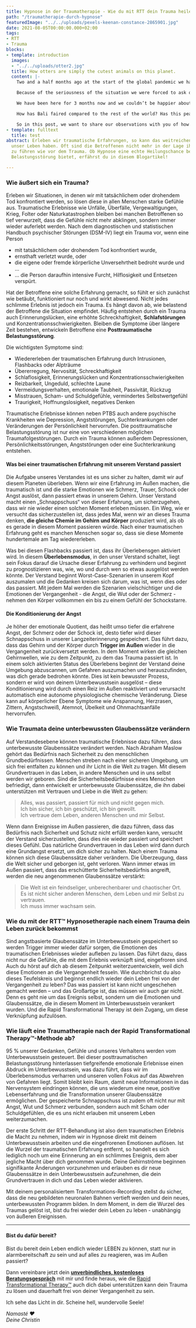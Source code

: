 ```yaml
---
title: Hypnose in der Traumatherapie - Wie du mit RTT dein Trauma heilen kannst
path: "/traumatherapie-durch-hypnose"
featuredImage: "../../uploads/pexels-keenan-constance-2865901.jpg"
date: 2021-08-05T00:00:00.000+02:00
tags:
- RTT
- Trauma
blocks:
- template: introduction
  images:
  - "../../uploads/otter2.jpg"
  title: How otters are simply the cutest animals on this planet.
  content: |-
    Two and a half months ago at the start of the global pandemic we had a really hard decision to make, where do we go? For most people the answer is simple, 'home'. But for us it's kind of complicated. We've been travelling the world non stop for 4 years and although we have an apartment in Kuala Lumpur, home for us is still to be decided.

    Because of the seriousness of the situation we were forced to ask ourselves the question "where do we feel the most at home?” and the answer was clear - Bali.

    We have been here for 3 months now and we couldn’t be happier about our decision. Although there have been a lot of changes on the island, we love this place and we love how the locals and foreigners combined have handled the difficult situation we all find ourselves in.

    How has Bali faired compared to the rest of the world? Has this peaceful island turned into chaos? We know that a lot of you had to cancel your travel plans to come here and are probably wondering when you might be able to return.

    So in this post, we want to share our observations with you of how life here in Bali has changed and give you information direct from the authorities.
- template: fulltext
  title: test
abstract: Erleben wir traumatische Erfahrungen, so kann das weitreichende Folgen für
  unser Leben haben. Oft sind die Betroffenen nicht mehr in der Lage ihr Leben so
  zu führen wie vor dem Trauma. Ob Hypnose eine echte Heilungschance bei einer posttraumatischen
  Belastungsstörung bietet, erfährst du in diesem Blogartikel!

---
```

### Wie äußert sich ein Trauma?

Erleben wir Situationen, in denen wir mit tatsächlichem oder drohendem Tod konfrontiert werden, so lösen diese in allen Menschen starke Gefühle aus. Traumatische Erlebnisse wie Unfälle, Überfälle, Vergewaltigungen, Krieg, Folter oder Naturkatastrophen bleiben bei manchen Betroffenen so tief verwurzelt, dass die Gefühle nicht mehr abklingen, sondern immer wieder auferlebt werden. Nach dem diagnostischen und statistischen Handbuch psychischer Störungen (DSM-IV) liegt ein Trauma vor, wenn eine Person

* mit tatsächlichem oder drohendem Tod konfrontiert wurde,
* ernsthaft verletzt wurde, oder
* die eigene oder fremde körperliche Unversehrtheit bedroht wurde und ...
* ... die Person daraufhin intensive Furcht, Hilflosigkeit und Entsetzen verspürt.

Hat der Betroffene eine solche Erfahrung gemacht, so fühlt er sich zunächst wie betäubt, funktioniert nur noch und wirkt abwesend. Nicht jedes schlimme Erlebnis ist jedoch ein Trauma. Es hängt davon ab, wie belastend der Betroffene die Situation empfindet. Häufig entstehen durch ein Trauma auch Erinnerungslücken, eine erhöhte Schreckhaftigkeit, **Schlafstörungen** und Konzentrationsschwierigkeiten. Bleiben die Symptome über längere Zeit bestehen, entwickeln Betroffene eine **Posttraumatische Belastungsstörung**.

Die wichtigsten Symptome sind:

* Wiedererleben der traumatischen Erfahrung durch Intrusionen, Flashbacks oder Alpträume
* Übererregung, Nervosität, Schreckhaftigkeit
* Schlaflosigkeit, Erinnerungslücken und Konzentrationsschwierigkeiten
* Reizbarkeit, Ungeduld, schlechte Laune
* Vermeidungsverhalten, emotionale Taubheit, Passivität, Rückzug
* Misstrauen, Scham- und Schuldgefühle, vermindertes Selbstwertgefühl
* Traurigkeit, Hoffnungslosigkeit, negatives Denken

Traumatische Erlebnisse können neben PTBS auch andere psychische Krankheiten wie Depression, Angststörungen, Suchterkrankungen oder Veränderungen der Persönlichkeit hervorrufen. Die posttraumatische Belastungsstörung ist nur eine von verschiedenen möglichen Traumafolgestörungen. Durch ein Trauma können außerdem Depressionen, Persönlichkeitsstörungen, Angststörungen oder eine Suchterkrankung entstehen.

#### **Was bei einer traumatischen Erfahrung mit unserem Verstand passiert**

Die Aufgabe unseres Verstandes ist es uns sicher zu halten, damit wir auf diesem Planeten überleben. Wenn wir eine Erfahrung im Außen machen, die traumatisch ist und die starke Emotionen wie Schmerz, Trauer, Schock oder Angst auslöst, dann passiert etwas in unserem Gehirn. Unser Verstand macht einen „Schnappschuss“ von dieser Erfahrung, um sicherzugehen, dass wir nie wieder einen solchen Moment erleben müssen. Ein Weg, wie er versucht das sicherzustellen ist, dass jedes Mal, wenn wir an dieses Trauma denken, **die gleiche Chemie im Gehirn und Körper** produziert wird, als ob es gerade in diesem Moment passieren würde. Nach einer traumatischen Erfahrung geht es manchen Menschen sogar so, dass sie diese Momente hundertemale am Tag wiedererleben.

Was bei diesen Flashbacks passiert ist, dass ihr Überlebensgen aktiviert wird. In diesem **Überlebensmodus**, in den unser Verstand schaltet, liegt sein Fokus darauf die Ursache dieser Erfahrung zu verhindern und beginnt zu prognostizieren was, wie, wo und durch wen so etwas ausgelöst werden könnte. Der Verstand beginnt Worst-Case-Szenarien in unserem Kopf auszumalen und die Gedanken kreisen sich darum, was ist, wenn dies oder das passiert. Mit jedem Mal werden die Szenarien vielschichtiger und die Emotionen der Vergangenheit - die Angst, die Wut oder der Schmerz - nehmen den Körper vollkommen ein bis zu einem Gefühl der Schockstarre.

#### **Die Konditionierung der Angst**

Je höher der emotionale Quotient, das heißt umso tiefer die erfahrene Angst, der Schmerz oder der Schock ist, desto tiefer wird dieser Schnappschuss in unserer Langzeiterinnerung gespeichert. Das führt dazu, dass das Gehirn und der Körper durch **Trigger im Außen** wieder in die Vergangenheit zurückversetzt werden. In dem Moment wirken die gleichen Gehirnwellen, wie zu dem Zeitpunkt, zu dem das Trauma passiert ist. In einem solch aktivierten Status des Überlebens beginnt der Verstand deine Umgebung abzuscannen, um Gefahren auszumachen und herauszufinden, was dich gerade bedrohen könnte. Dies ist kein bewusster Prozess, sondern er wird von deinem Unterbewusstsein ausgelöst – diese Konditionierung wird durch einen Reiz im Außen reaktiviert und verursacht automatisch eine autonome physiologische chemische Veränderung. Diese kann auf körperlicher Ebene Symptome wie Anspannung, Herzrasen, Zittern, Angstschweiß, Atemnot, Übelkeit und Ohnmachtsanfälle hervorrufen.

### Wie Traumata deine unterbewussten Glaubenssätze verändern

Auf Verstandesebene können traumatische Erlebnisse dazu führen, dass unterbewusste Glaubenssätze verändert werden. Nach Abraham Maslow gehört das Bedürfnis nach Sicherheit zu den menschlichen Grundbedürfnissen. Menschen streben nach einer sicheren Umgebung, um sich frei entfalten zu können und ihr Licht in die Welt zu tragen. Mit diesem Grundvertrauen in das Leben, in andere Menschen und in uns selbst werden wir geboren. Sind die Sicherheitsbedürfnisse eines Menschen befriedigt, dann entwickelt er unterbewusste Glaubenssätze, die ihn dabei unterstützen mit Vertrauen und Liebe in die Welt zu gehen:

> Alles, was passiert, passiert für mich und nicht gegen mich.  
> Ich bin sicher, ich bin geschützt, ich bin gewollt.  
> Ich vertraue dem Leben, anderen Menschen und mir Selbst.

Wenn dann Ereignisse im Außen passieren, die dazu führen, dass das Bedürfnis nach Sicherheit und Schutz nicht erfüllt werden kann, versucht der Verstand sicherzustellen, dass dies nie wieder passiert und speichert dieses Gefühl. Das natürliche Grundvertrauen in das Leben wird dann durch eine Grundangst ersetzt, um dich sicher zu halten. Nach einem Trauma können sich diese Glaubenssätze daher verändern. Die Überzeugung, dass die Welt sicher und geborgen ist, geht verloren. Wann immer etwas im Außen passiert, dass das erschütterte Sicherheitsbedürfnis angreift, werden die neu angenommenen Glaubenssätze verstärkt:

> Die Welt ist ein feindseliger, unberechenbarer und chaotischer Ort.  
> Es ist nicht sicher anderen Menschen, dem Leben und mir Selbst zu vertrauen.  
> Ich muss immer wachsam sein.

### Wie du mit der RTT™ Hypnosetherapie nach einem Trauma dein Leben zurück bekommst

Sind angstbasierte Glaubenssätze im Unterbewusstsein gespeichert so werden Trigger immer wieder dafür sorgen, die Emotionen des traumatischen Erlebnisses wieder aufleben zu lassen. Das führt dazu, dass nicht nur die Gefühle, die mit dem Erlebnis verknüpft sind, eingefroren sind. Auch du hörst auf dich ab diesem Zeitpunkt weiterzuentwickeln, weil dich diese Emotionen an die Vergangenheit fesseln. Wie durchbrichst du also dieses Teufelskreis und beginnst endlich wieder dein Leben frei von der Vergangenheit zu leben? Das was passiert ist kann nicht ungeschehen gemacht werden – und das Großartige ist, das müssen wir auch gar nicht. Denn es geht nie um das Ereignis selbst, sondern um die Emotionen und Glaubenssätze, die in diesem Moment im Unterbewusstsein verankert wurden. Und die Rapid Transformational Therapy ist dein Zugang, um diese Verknüpfung aufzulösen.

### Wie läuft eine Traumatherapie nach der Rapid Transformational Therapy™-Methode ab?

95 % unserer Gedanken, Gefühle und unseres Verhaltens werden vom Unterbewusstsein gesteuert. Bei dieser posttraumatischen Belastungsstörung hinterlassen tiefgreifende emotionale Erlebnisse einen Abdruck im Unterbewusstsein, was dazu führt, dass wir im Überlebensmodus verharren und unseren vollen Fokus auf das Abwehren von Gefahren liegt. Somit bleibt kein Raum, damit neue Informationen in das Nervensystem eindringen können, die uns wiederum eine neue, positive Lebenserfahrung und die Transformation unserer Glaubenssätze ermöglichen. Der gespeicherte Schnappschuss ist zudem oft nicht nur mit Angst, Wut und Schmerz verbunden, sondern auch mit Scham oder Schuldgefühlen, die es uns nicht erlauben mit unserem Leben weiterzumachen.

Der erste Schritt der RTT-Behandlung ist also dem traumatischen Erlebnis die Macht zu nehmen, indem wir in Hypnose direkt mit deinem Unterbewusstsein arbeiten und die eingefrorenen Emotionen auflösen. Ist die Wurzel der traumatischen Erfahrung entfernt, so handelt es sich lediglich noch um eine Erinnerung an ein schlimmes Ereignis, dem aber jegliche Macht über dich genommen wurde. Deine Gehirnströme beginnen signifikante Änderungen vorzunehmen und erlauben es dir neue Glaubenssätze in dein Unterbewusstsein aufzunehmen, die dein Grundvertrauen in dich und das Leben wieder aktivieren. 

Mit deinem personalisiertem Transformations-Recording stellst du sicher, dass die neu gebildeten neuronalen Bahnen vertieft werden und dein neues, unterbewussten Programm bilden. In dem Moment, in dem die Wurzel des Traumas gelöst ist, bist du frei wieder dein Leben zu leben - unabhängig von äußeren Ereignissen.

***

#### **Bist du dafür bereit?**

Bist du bereit dein Leben endlich wieder LEBEN zu können, statt nur in alarmbereitschaft zu sein und auf alles zu reagieren, was im Außen passiert? 

Dann vereinbare jetzt dein <a href="https://innerlight-hypnotherapy.com/book-call" target="_blank">**unverbindliches, kostenloses Beratungsgespräch**</a> mit mir und finde heraus, wie die <a href="https://innerlight-hypnotherapy.com/rtt" target="_blank">Rapid Transformational Therapy™</a> auch dich dabei unterstützen kann dein Trauma zu lösen und dauerhaft frei von deiner Vergangenheit zu sein.

Ich sehe das Licht in dir. Scheine hell, wundervolle Seele!

_Namasté ♥  
Deine Christin_